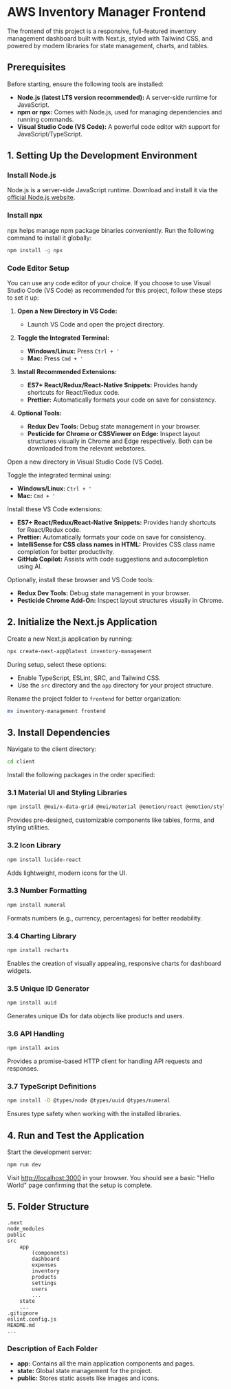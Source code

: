 # AWS Inventory Manager Frontend

The frontend of this project is a responsive, full-featured inventory management dashboard built with Next.js, styled with Tailwind CSS, and powered by modern libraries for state management, charts, and tables.

## Prerequisites

Before starting, ensure the following tools are installed:

- **Node.js (latest LTS version recommended):** A server-side runtime for JavaScript.
- **npm or npx:** Comes with Node.js, used for managing dependencies and running commands.
- **Visual Studio Code (VS Code):** A powerful code editor with support for JavaScript/TypeScript.

## 1. Setting Up the Development Environment

### Install Node.js

Node.js is a server-side JavaScript runtime. Download and install it via the [official Node.js website](https://nodejs.org/).

### Install npx

npx helps manage npm package binaries conveniently. Run the following command to install it globally:

```bash
npm install -g npx
```
### Code Editor Setup

You can use any code editor of your choice. If you choose to use Visual Studio Code (VS Code) as recommended for this project, follow these steps to set it up:

1. **Open a New Directory in VS Code:**
    - Launch VS Code and open the project directory.

2. **Toggle the Integrated Terminal:**
    - **Windows/Linux:** Press `Ctrl + '` 
    - **Mac:** Press `Cmd + '`

3. **Install Recommended Extensions:**
    - **ES7+ React/Redux/React-Native Snippets:** Provides handy shortcuts for React/Redux code.
    - **Prettier:** Automatically formats your code on save for consistency.

4. **Optional Tools:**
    - **Redux Dev Tools:** Debug state management in your browser.
    - **Pesticide for Chrome or CSSViewer on Edge:** Inspect layout structures visually in Chrome and Edge respectively. Both can be downloaded from the relevant webstores.

Open a new directory in Visual Studio Code (VS Code).

Toggle the integrated terminal using:

- **Windows/Linux:** `Ctrl + '` 
- **Mac:** `Cmd + '`

Install these VS Code extensions:

- **ES7+ React/Redux/React-Native Snippets:** Provides handy shortcuts for React/Redux code.
- **Prettier:** Automatically formats your code on save for consistency.
- **IntelliSense for CSS class names in HTML:** Provides CSS class name completion for better productivity.
- **GitHub Copilot:** Assists with code suggestions and autocompletion using AI.

Optionally, install these browser and VS Code tools:

- **Redux Dev Tools:** Debug state management in your browser.
- **Pesticide Chrome Add-On:** Inspect layout structures visually in Chrome.

## 2. Initialize the Next.js Application

Create a new Next.js application by running:

```bash
npx create-next-app@latest inventory-management
```

During setup, select these options:

- Enable TypeScript, ESLint, SRC, and Tailwind CSS.
- Use the `src` directory and the `app` directory for your project structure.

Rename the project folder to `frontend` for better organization:

```bash
mv inventory-management frontend
```

## 3. Install Dependencies

Navigate to the client directory:

```bash
cd client
```

Install the following packages in the order specified:

### 3.1 Material UI and Styling Libraries

```bash
npm install @mui/x-data-grid @mui/material @emotion/react @emotion/styled
```

Provides pre-designed, customizable components like tables, forms, and styling utilities.

### 3.2 Icon Library

```bash
npm install lucide-react
```

Adds lightweight, modern icons for the UI.

### 3.3 Number Formatting

```bash
npm install numeral
```

Formats numbers (e.g., currency, percentages) for better readability.

### 3.4 Charting Library

```bash
npm install recharts
```

Enables the creation of visually appealing, responsive charts for dashboard widgets.

### 3.5 Unique ID Generator

```bash
npm install uuid
```

Generates unique IDs for data objects like products and users.

### 3.6 API Handling

```bash
npm install axios
```

Provides a promise-based HTTP client for handling API requests and responses.

### 3.7 TypeScript Definitions

```bash
npm install -D @types/node @types/uuid @types/numeral
```

Ensures type safety when working with the installed libraries.

## 4. Run and Test the Application

Start the development server:

```bash
npm run dev
```

Visit [http://localhost:3000](http://localhost:3000) in your browser. You should see a basic "Hello World" page confirming that the setup is complete.

## 5. Folder Structure

```
.next
node_modules
public
src
    app
        (components)
        dashboard
        expenses
        inventory
        products
        settings
        users
        ...
    state
    ...
.gitignore
eslint.config.js
README.md
...
```

### Description of Each Folder

- **app:** Contains all the main application components and pages.
- **state:** Global state management for the project.
- **public:** Stores static assets like images and icons.

